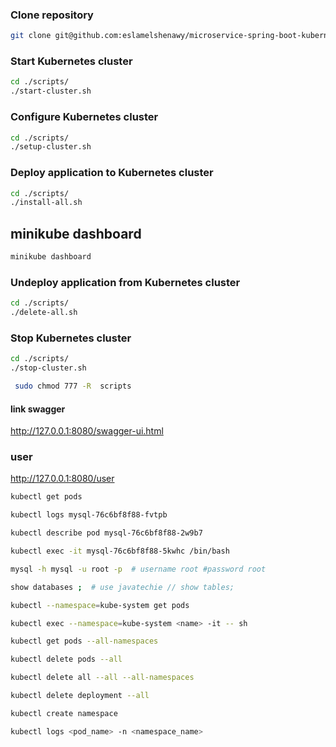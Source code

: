 
### Clone repository

```bash
git clone git@github.com:eslamelshenawy/microservice-spring-boot-kubernate.git
```
### Start Kubernetes cluster

```bash
cd ./scripts/
./start-cluster.sh
```

### Configure Kubernetes cluster

```bash
cd ./scripts/
./setup-cluster.sh
```

### Deploy application to Kubernetes cluster

```bash
cd ./scripts/
./install-all.sh
```
## minikube dashboard
```bash
minikube dashboard
```
### Undeploy application from Kubernetes cluster

```bash
cd ./scripts/
./delete-all.sh
```

### Stop Kubernetes cluster

```bash
cd ./scripts/
./stop-cluster.sh
```

```bash
 sudo chmod 777 -R  scripts
```

#### link swagger

http://127.0.0.1:8080/swagger-ui.html

###  user
http://127.0.0.1:8080/user

```bash
kubectl get pods
```
```bash
kubectl logs mysql-76c6bf8f88-fvtpb
```
```bash
kubectl describe pod mysql-76c6bf8f88-2w9b7
```
```bash
kubectl exec -it mysql-76c6bf8f88-5kwhc /bin/bash
```
```bash
mysql -h mysql -u root -p  # username root #password root
```
```bash
show databases ;  # use javatechie // show tables;
```

```bash
kubectl --namespace=kube-system get pods
```
```bash
kubectl exec --namespace=kube-system <name> -it -- sh
```
```bash
kubectl get pods --all-namespaces
```
```bash
kubectl delete pods --all
```
```bash
kubectl delete all --all --all-namespaces
```
```bash
kubectl delete deployment --all
```
```bash
kubectl create namespace
```
```bash to collect the logs from the pod
kubectl logs <pod_name> -n <namespace_name>
```

```

